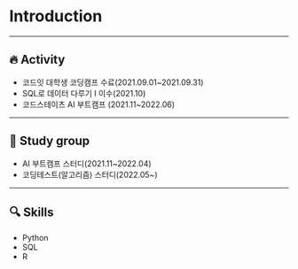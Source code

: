 # Introduction

----------
## 🔥 Activity
* 코드잇 대학생 코딩캠프 수료(2021.09.01~2021.09.31)
* SQL로 데이터 다루기 I 이수(2021.10)
* 코드스테이츠 AI 부트캠프 (2021.11~2022.06)
-------------
## 👥 Study group
* AI 부트캠프 스터디(2021.11~2022.04)
* 코딩테스트(알고리즘) 스터디(2022.05~)
-------------
## 🔍 Skills
* Python
* SQL
* R

